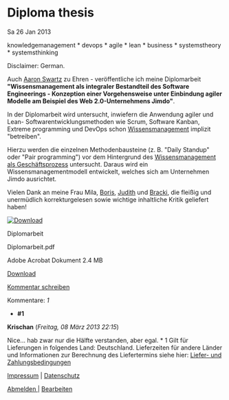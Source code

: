 # Diploma thesis
Sa
26
Jan
2013

knowledgemanagement \* devops \* agile \* lean \* business \* systemstheory \* systemsthinking

Disclaimer: German.

Auch [Aaron Swartz](http://en.wikipedia.org/wiki/Aaron_Swartz#Death) zu Ehren - veröffentliche ich meine Diplomarbeit **"Wissensmanagement als integraler
Bestandteil des Software Engineerings - Konzeption einer Vorgehensweise unter Einbindung agiler Modelle am Beispiel des Web 2.0-Unternehmens Jimdo"**.

In der Diplomarbeit wird untersucht, inwiefern die Anwendung agiler und Lean- Softwarentwicklungsmethoden wie Scrum, Software Kanban, Extreme programming und DevOps schon [Wissensmanagement](http://de.wikipedia.org/wiki/Wissensmanagement) implizit "betreiben".

Hierzu werden die einzelnen Methodenbausteine (z. B. "Daily Standup" oder "Pair programming") vor dem Hintergrund des [Wissensmanagement als Geschäftsprozess](http://www.artm-friends.at/am/km/basics/mod-willke-d.html) untersucht. Daraus wird ein Wissensmanagementmodell entwickelt, welches sich am Unternehmen Jimdo ausrichtet.

Vielen Dank an meine Frau Mila, [Boris](https://twitter.com/3oris), [Judith](http://www.judithandresen.com/) und [Bracki](https://twitter.com/bracki), die fleißig und unermüdlich korrekturgelesen sowie wichtige inhaltliche Kritik geliefert haben!

[![Download](https://assets.jimstatic.com/s/img/cc/icons/pdf.png)
](http://www.ruempler.eu/app/download/7068269248/Diplomarbeit.pdf?t=1359201160)

Diplomarbeit

Diplomarbeit.pdf

Adobe Acrobat Dokument
2.4 MB

[Download](http://www.ruempler.eu/app/download/7068269248/Diplomarbeit.pdf?t=1359201160)

[Kommentar schreiben](#)

Kommentare: _1_ 

* **\#1**

**Krischan** (_Freitag, 08 März 2013 22:15_)

Nice... hab zwar nur die Hälfte verstanden, aber egal.
* 
1 Gilt für Lieferungen in folgendes Land: Deutschland. Lieferzeiten für andere Länder und Informationen zur Berechnung des Liefertermins siehe hier: [Liefer- und Zahlungsbedingungen](http://www.ruempler.eu/j/shop/deliveryinfo)  

[Impressum](/about/) | [Datenschutz](/j/privacy) 

[Abmelden ](https://e.jimdo.com/app/cms/logout.php)
|
[Bearbeiten](https://a.jimdo.com/app/auth/signin/jumpcms/?page=1399187848)
